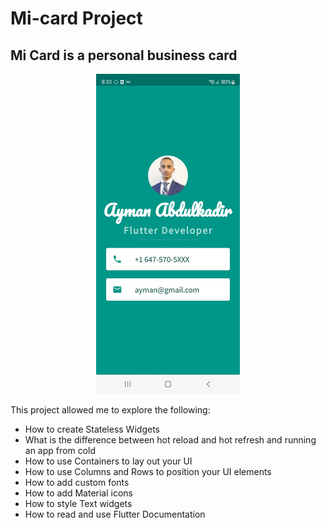 # Mi-card Project
## Mi Card is a personal business card
<p align="center">
<img src="images/app.jpeg"  width="230.5" height="512">
</p>
This project allowed me to explore the following:
<ul>
  <li>How to create Stateless Widgets</li>
<li> What is the difference between hot reload and hot refresh and running an app from cold</li>
<li> How to use Containers to lay out your UI</li>
<li> How to use Columns and Rows to position your UI elements</li>
<li> How to add custom fonts</li>
<li> How to add Material icons</li>
<li> How to style Text widgets</li>
<li> How to read and use Flutter Documentation</li>
</ul>
</p>
